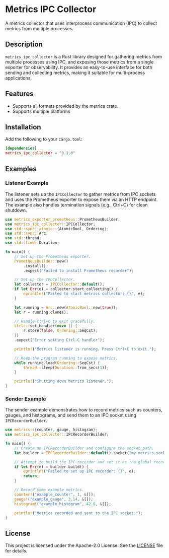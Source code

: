 # Metrics IPC Collector

A metrics collector that uses interprocess communication (IPC) to collect
metrics from multiple processes.

## Description

`metrics_ipc_collector` is a Rust library designed for gathering metrics from
multiple processes using IPC, and exposing those metrics from a single exporter
for observability. It provides an easy-to-use interface for both sending and
collecting metrics, making it suitable for multi-process applications.

## Features

- Supports all formats provided by the metrics crate.
- Supports multiple platforms

## Installation

Add the following to your `Cargo.toml`:

```toml
[dependencies]
metrics_ipc_collector = "0.1.0"
```

## Examples

### Listener Example

The listener sets up the `IPCCollector` to gather metrics from IPC sockets and
uses the Prometheus exporter to expose them via an HTTP endpoint. The example
also handles termination signals (e.g., Ctrl+C) for clean shutdown.

```rust
use metrics_exporter_prometheus::PrometheusBuilder;
use metrics_ipc_collector::IPCCollector;
use std::sync::atomic::{AtomicBool, Ordering};
use std::sync::Arc;
use std::thread;
use std::time::Duration;

fn main() {
    // Set up the Prometheus exporter.
    PrometheusBuilder::new()
        .install()
        .expect("Failed to install Prometheus recorder");

    // Set up the IPCCollector.
    let collector = IPCCollector::default();
    if let Err(e) = collector.start_collecting() {
        eprintln!("Failed to start metrics collector: {}", e);
    }

    let running = Arc::new(AtomicBool::new(true));
    let r = running.clone();

    // Handle Ctrl+C to exit gracefully.
    ctrlc::set_handler(move || {
        r.store(false, Ordering::SeqCst);
    })
    .expect("Error setting Ctrl-C handler");

    println!("Metrics listener is running. Press Ctrl+C to exit.");

    // Keep the program running to expose metrics.
    while running.load(Ordering::SeqCst) {
        thread::sleep(Duration::from_secs(1));
    }

    println!("Shutting down metrics listener.");
}
```

### Sender Example

The sender example demonstrates how to record metrics such as counters, gauges,
and histograms, and send them to an IPC socket using `IPCRecorderBuilder`.

```rust
use metrics::{counter, gauge, histogram};
use metrics_ipc_collector::IPCRecorderBuilder;

fn main() {
    // Create an IPCRecorderBuilder and configure the socket path.
    let builder = IPCRecorderBuilder::default().socket("my_metrics.sock");

    // Attempt to build the IPC recorder and set it as the global recorder.
    if let Err(e) = builder.build() {
        eprintln!("Failed to set up IPC recorder: {}", e);
        return;
    }

    // Record some example metrics.
    counter!("example_counter", 1, &[]);
    gauge!("example_gauge", 3.14, &[]);
    histogram!("example_histogram", 42.0, &[]);

    println!("Metrics recorded and sent to the IPC socket.");
}
```

## License

This project is licensed under the Apache-2.0 License. See the
[LICENSE](LICENSE) file for details.
